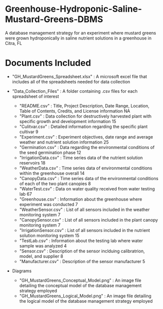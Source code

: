 # Greenhouse-Hydroponic-Saline-Mustard-Greens-DBMS
A database management strategy for an experiment where mustard greens were grown hydroponically in saline nutrient solutions in a greenhouse in Citra, FL

# Documents Included
- "GH_MustardGreens_Spreadsheet.xlsx" : A microsoft excel file that includes all of the spreadsheets needed for data collection
  
- "Data_Collection_Files" : A folder containing .csv files for each spreadsheet of interest
    - "README.csv" :	Title, Project Description, Date Range, Location, Table of Contents, Credits, and License information	NA
    - "Plant.csv" :	Data collection for destructively harvested plant with specific growth and development information	15
    - "Culitvar.csv" : Detailed information regarding the specific plant cultivar	9
    - "Experiment.csv" :	Experiment objectives, date range and average weather and nutrient solution information	25
    - "Germination.csv"	: Data regarding the environmental conditions of the seed germination phase	12
    - "IrrigationData.csv" : Time series data of the nutrient solution reservoirs	18
    - "WeatherData.csv" :	Time series data of environmental conditions within the greenhouse overall	14
    - "CanopyData.csv"	: Time series data of the environmental conditions of each of the two plant canopies 	8
    - "WaterTest.csv" :	Data on water quality received from water testing lab	67
    - "Greenhouse.csv"	: Information about the greenhouse where experiment was conducted	7
    - "WeatherSensor.csv" :	List of all sensors included in the weather monitoring system	7
    - "CanopySensor.csv" :	List of all sensors included in the plant canopy monitoring system	7
    - "IrrigationSensor.csv"	: List of all sensors included in the nutrient solution monitoring system	15
    - "TestLab.csv" :	Information about the testing lab where water sample was analyzed	4
    - "Sensor.csv" :	Description of the sensor inclduing calibratrion, model, and supplier	8
    - "Manufacturer.csv" :	Description of the sensor manufacturer	5

- Diagrams
    - "GH_MustardGreens_Conceptual_Model.png" : An image file detailing the conceptual model of the database management strategy employed
    - "GH_MustardGreens_Logical_Model.png" : An image file detailing the logical model of the database management strategy employed
